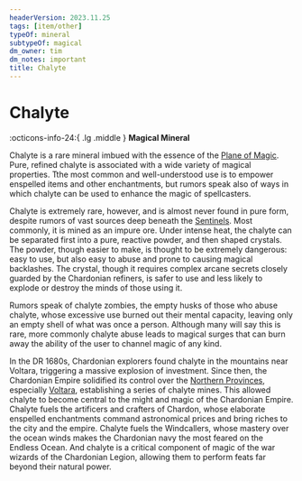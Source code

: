 ```yaml
---
headerVersion: 2023.11.25
tags: [item/other]
typeOf: mineral
subtypeOf: magical
dm_owner: tim
dm_notes: important
title: Chalyte
---
```

# Chalyte
:octicons-info-24:{ .lg .middle } **Magical Mineral**  

Chalyte is a rare mineral imbued with the essence of the [Plane of Magic](<../../cosmology/plane-of-magic.md>). Pure, refined chalyte is associated with a wide variety of magical properties. Tthe most common and well-understood use is to empower enspelled items and other enchantments, but rumors speak also of ways in which chalyte can be used to enhance the magic of spellcasters. 

Chalyte is extremely rare, however, and is almost never found in pure form, despite rumors of vast sources deep beneath the [Sentinels](<../../gazetteer/sentinel-range.md>). Most commonly, it is mined as an impure ore. Under intense heat, the chalyte can be separated first into a pure, reactive powder, and then shaped crystals. The powder, though easier to make, is thought to be extremely dangerous: easy to use, but also easy to abuse and prone to causing magical backlashes. The crystal, though it requires complex arcane secrets closely guarded by the Chardonian refiners, is safer to use and less likely to explode or destroy the minds of those using it. 

Rumors speak of chalyte zombies, the empty husks of those who abuse chalyte, whose excessive use burned out their mental capacity, leaving only an empty shell of what was once a person. Although many will say this is rare, more commonly chalyte abuse leads to magical surges that can burn away the ability of the user to channel magic of any kind. 


In the DR 1680s, Chardonian explorers found chalyte in the mountains near Voltara, triggering a massive explosion of investment. Since then, the Chardonian Empire solidified its control over the [Northern Provinces](<../../gazetteer/northwest-coast/northern-provinces/northern-provinces.md>), especially [Voltara](<../../gazetteer/northwest-coast/northern-provinces/voltara/voltara.md>), establishing a series of chalyte mines. This allowed chalyte to become central to the might and magic of the Chardonian Empire. Chalyte fuels the artificers and crafters of Chardon, whose elaborate enspelled enchantments command astronomical prices and bring riches to the city and the empire. Chalyte fuels the Windcallers, whose mastery over the ocean winds makes the Chardonian navy the most feared on the Endless Ocean. And chalyte is a critical component of magic of the war wizards of the Chardonian Legion, allowing them to perform feats far beyond their natural power. 


